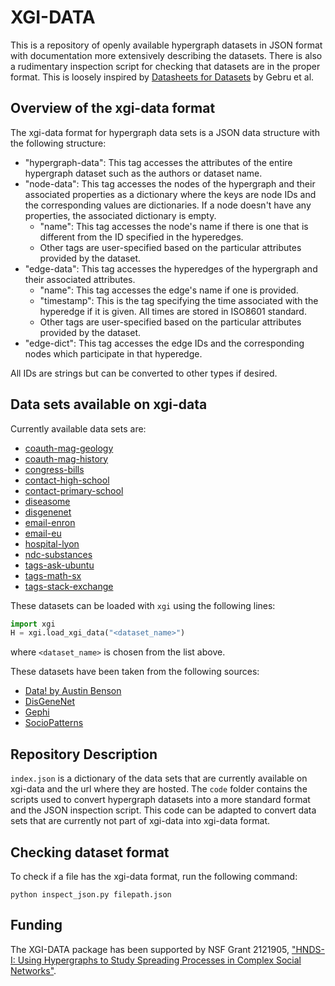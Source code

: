 # XGI-DATA
 
This is a repository of openly available hypergraph datasets in JSON format with documentation more extensively describing the datasets. There is also a rudimentary inspection script for checking that datasets are in the proper format. This is loosely inspired by [Datasheets for Datasets](https://arxiv.org/abs/1803.09010) by Gebru et al.

## Overview of the xgi-data format
The xgi-data format for hypergraph data sets is a JSON data structure with the following structure:
* "hypergraph-data": This tag accesses the attributes of the entire hypergraph dataset such as the authors or dataset name.
* "node-data": This tag accesses the nodes of the hypergraph and their associated properties as a dictionary where the keys are node IDs and the corresponding values are dictionaries. If a node doesn't have any properties, the associated dictionary is empty.
  * "name": This tag accesses the node's name if there is one that is different from the ID specified in the hyperedges.
  * Other tags are user-specified based on the particular attributes provided by the dataset.
* "edge-data": This tag accesses the hyperedges of the hypergraph and their associated attributes.
  * "name": This tag accesses the edge's name if one is provided.
  * "timestamp": This is the tag specifying the time associated with the hyperedge if it is given. All times are stored in ISO8601 standard.
  * Other tags are user-specified based on the particular attributes provided by the dataset.
* "edge-dict": This tag accesses the edge IDs and the corresponding nodes which participate in that hyperedge.

All IDs are strings but can be converted to other types if desired.

## Data sets available on xgi-data

Currently available data sets are:
* [coauth-mag-geology](https://gitlab.com/complexgroupinteractions/xgi-data-coauth-mag-geology)
* [coauth-mag-history](https://gitlab.com/complexgroupinteractions/xgi-data-coauth-mag-history)
* [congress-bills](https://gitlab.com/complexgroupinteractions/xgi-data-congress-bills)
* [contact-high-school](https://gitlab.com/complexgroupinteractions/xgi-data-contact-high-school)
* [contact-primary-school](https://gitlab.com/complexgroupinteractions/xgi-data-contact-primary-school)
* [diseasome](https://gitlab.com/complexgroupinteractions/xgi-data-diseasome)
* [disgenenet](https://gitlab.com/complexgroupinteractions/xgi-data-disgenenet)
* [email-enron](https://gitlab.com/complexgroupinteractions/xgi-data-email-enron)
* [email-eu](https://gitlab.com/complexgroupinteractions/xgi-data-email-eu)
* [hospital-lyon](https://gitlab.com/complexgroupinteractions/xgi-data-hospital-lyon)
* [ndc-substances](https://gitlab.com/complexgroupinteractions/xgi-data-ndc-substances)
* [tags-ask-ubuntu](https://gitlab.com/complexgroupinteractions/xgi-data-tags-ask-ubuntu)
* [tags-math-sx](https://gitlab.com/complexgroupinteractions/xgi-data-tags-math-sx)
* [tags-stack-exchange](https://gitlab.com/complexgroupinteractions/xgi-data-tags-stack-overflow)

These datasets can be loaded with `xgi` using the following lines:
```python
import xgi
H = xgi.load_xgi_data("<dataset_name>")
```
where `<dataset_name>` is chosen from the list above.

These datasets have been taken from the following sources:
* [Data! by Austin Benson](https://www.cs.cornell.edu/~arb/data/)
* [DisGeneNet](https://www.disgenet.org/)
* [Gephi](https://github.com/gephi/gephi.github.io/)
* [SocioPatterns](http://www.sociopatterns.org/)

## Repository Description
`index.json` is a dictionary of the data sets that are currently available on xgi-data and the url where they are hosted.
The `code` folder contains the scripts used to convert hypergraph datasets into a more standard format and the JSON inspection script. This code can be adapted to convert data sets that are currently not part of xgi-data into xgi-data format.


## Checking dataset format
To check if a file has the xgi-data format, run the following command:
```
python inspect_json.py filepath.json
```

## Funding
The XGI-DATA package has been supported by NSF Grant 2121905, ["HNDS-I: Using Hypergraphs to Study Spreading Processes in Complex Social Networks"](https://www.nsf.gov/awardsearch/showAward?AWD_ID=2121905).